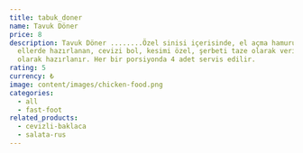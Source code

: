 ```yaml
---
title: tabuk_doner
name: Tavuk Döner
price: 8
description: Tavuk Döner ........Özel sinisi içerisinde, el açma hamuru ile usta
  ellerde hazırlanan, cevizi bol, kesimi özel, şerbeti taze olarak verilmiş
  olarak hazırlanır. Her bir porsiyonda 4 adet servis edilir.
rating: 5
currency: ₺
image: content/images/chicken-food.png
categories:
  - all
  - fast-foot
related_products:
  - cevizli-baklaca
  - salata-rus
---
```

